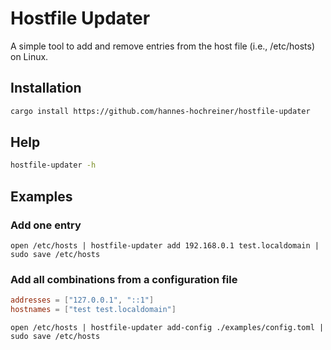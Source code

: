 # Hostfile Updater
A simple tool to add and remove entries from the host file (i.e., /etc/hosts) on Linux.

## Installation
```bash
cargo install https://github.com/hannes-hochreiner/hostfile-updater
```

## Help
```bash
hostfile-updater -h
```

## Examples
### Add one entry
```nu
open /etc/hosts | hostfile-updater add 192.168.0.1 test.localdomain | sudo save /etc/hosts
```
### Add all combinations from a configuration file
```toml
addresses = ["127.0.0.1", "::1"]
hostnames = ["test test.localdomain"]
```
```nu
open /etc/hosts | hostfile-updater add-config ./examples/config.toml | sudo save /etc/hosts
```
